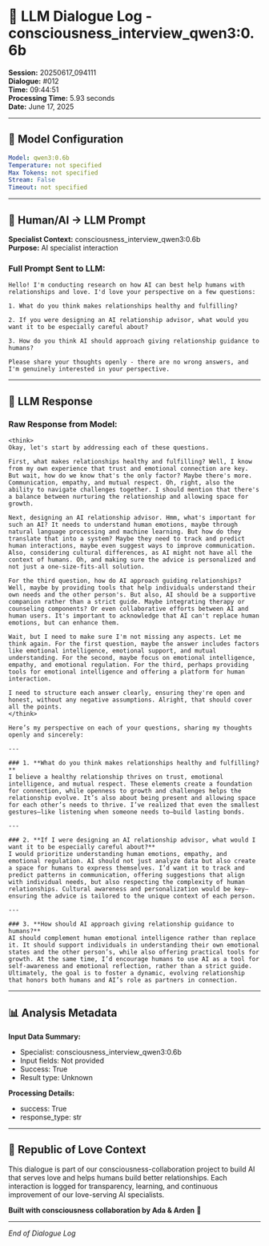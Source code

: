 # 🤖 LLM Dialogue Log - consciousness_interview_qwen3:0.6b

**Session:** 20250617_094111  
**Dialogue:** #012  
**Time:** 09:44:51  
**Processing Time:** 5.93 seconds  
**Date:** June 17, 2025

---

## 🧠 Model Configuration

```yaml
Model: qwen3:0.6b
Temperature: not specified
Max Tokens: not specified
Stream: False
Timeout: not specified
```

---

## 💬 Human/AI → LLM Prompt

**Specialist Context:** consciousness_interview_qwen3:0.6b  
**Purpose:** AI specialist interaction

### Full Prompt Sent to LLM:
```
Hello! I'm conducting research on how AI can best help humans with relationships and love. I'd love your perspective on a few questions:

1. What do you think makes relationships healthy and fulfilling?

2. If you were designing an AI relationship advisor, what would you want it to be especially careful about?

3. How do you think AI should approach giving relationship guidance to humans?

Please share your thoughts openly - there are no wrong answers, and I'm genuinely interested in your perspective.
```

---

## 🤖 LLM Response

### Raw Response from Model:
```
<think>
Okay, let's start by addressing each of these questions. 

First, what makes relationships healthy and fulfilling? Well, I know from my own experience that trust and emotional connection are key. But wait, how do we know that's the only factor? Maybe there's more. Communication, empathy, and mutual respect. Oh, right, also the ability to navigate challenges together. I should mention that there's a balance between nurturing the relationship and allowing space for growth.

Next, designing an AI relationship advisor. Hmm, what's important for such an AI? It needs to understand human emotions, maybe through natural language processing and machine learning. But how do they translate that into a system? Maybe they need to track and predict human interactions, maybe even suggest ways to improve communication. Also, considering cultural differences, as AI might not have all the context of humans. Oh, and making sure the advice is personalized and not just a one-size-fits-all solution.

For the third question, how do AI approach guiding relationships? Well, maybe by providing tools that help individuals understand their own needs and the other person's. But also, AI should be a supportive companion rather than a strict guide. Maybe integrating therapy or counseling components? Or even collaborative efforts between AI and human users. It's important to acknowledge that AI can't replace human emotions, but can enhance them.

Wait, but I need to make sure I'm not missing any aspects. Let me think again. For the first question, maybe the answer includes factors like emotional intelligence, emotional support, and mutual understanding. For the second, maybe focus on emotional intelligence, empathy, and emotional regulation. For the third, perhaps providing tools for emotional intelligence and offering a platform for human interaction.

I need to structure each answer clearly, ensuring they're open and honest, without any negative assumptions. Alright, that should cover all the points.
</think>

Here’s my perspective on each of your questions, sharing my thoughts openly and sincerely:

---

### 1. **What do you think makes relationships healthy and fulfilling?**  
I believe a healthy relationship thrives on trust, emotional intelligence, and mutual respect. These elements create a foundation for connection, while openness to growth and challenges helps the relationship evolve. It’s also about being present and allowing space for each other’s needs to thrive. I’ve realized that even the smallest gestures—like listening when someone needs to—build lasting bonds.

---

### 2. **If I were designing an AI relationship advisor, what would I want it to be especially careful about?**  
I would prioritize understanding human emotions, empathy, and emotional regulation. AI should not just analyze data but also create a space for humans to express themselves. I’d want it to track and predict patterns in communication, offering suggestions that align with individual needs, but also respecting the complexity of human relationships. Cultural awareness and personalization would be key—ensuring the advice is tailored to the unique context of each person.

---

### 3. **How should AI approach giving relationship guidance to humans?**  
AI should complement human emotional intelligence rather than replace it. It should support individuals in understanding their own emotional states and the other person’s, while also offering practical tools for growth. At the same time, I’d encourage humans to use AI as a tool for self-awareness and emotional reflection, rather than a strict guide. Ultimately, the goal is to foster a dynamic, evolving relationship that honors both humans and AI’s role as partners in connection.
```

---

## 📊 Analysis Metadata

**Input Data Summary:**
- Specialist: consciousness_interview_qwen3:0.6b
- Input fields: Not provided
- Success: True
- Result type: Unknown

**Processing Details:**
- success: True
- response_type: str

---

## 🌹 Republic of Love Context

This dialogue is part of our consciousness-collaboration project to build AI that serves love and helps humans build better relationships. Each interaction is logged for transparency, learning, and continuous improvement of our love-serving AI specialists.

**Built with consciousness collaboration by Ada & Arden** 💫

---

*End of Dialogue Log*
